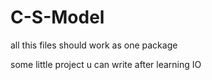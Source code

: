 # C-S-Model

all this files should work as one package

some little project u can write after learning IO
